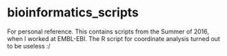 # bioinformatics_scripts
For personal reference. This contains scripts from the Summer of 2016, when I worked at EMBL-EBI.
The R script for coordinate analysis turned out to be useless :/
